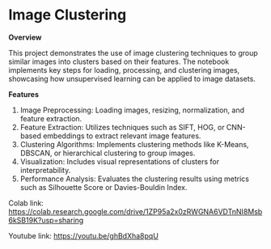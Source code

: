 # Image Clustering

**Overview**

This project demonstrates the use of image clustering techniques to group similar images into clusters based on their features. The notebook implements key steps for loading, processing, and clustering images, showcasing how unsupervised learning can be applied to image datasets.

**Features**

1. Image Preprocessing: Loading images, resizing, normalization, and feature extraction.
2. Feature Extraction: Utilizes techniques such as SIFT, HOG, or CNN-based embeddings to extract relevant image features.
3. Clustering Algorithms: Implements clustering methods like K-Means, DBSCAN, or hierarchical clustering to group images.
4. Visualization: Includes visual representations of clusters for interpretability.
5. Performance Analysis: Evaluates the clustering results using metrics such as Silhouette Score or Davies-Bouldin Index.

Colab link: https://colab.research.google.com/drive/1ZP95a2x0zRWGNA6VDTnNI8Msb6kSB19K?usp=sharing

Youtube link: https://youtu.be/ghBdXha8pqU
